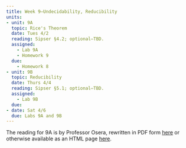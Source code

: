 ```yaml
---
title: Week 9–Undecidability, Reducibility
units:
- unit: 9A
  topic: Rice's Theorem 
  date: Tues 4/2
  reading: Sipser §4.2; optional—TBD.
  assigned: 
    - Lab 9A
    - Homework 9
  due:
    - Homework 8
- unit: 9B
  topic: Reducibility
  date: Thurs 4/4
  reading: Sipser §5.1; optional—TBD.
  assigned: 
    - Lab 9B
  due: 
- date: Sat 4/6
  due: Labs 9A and 9B
---
```


The reading for 9A is by Professor Osera, rewritten in PDF form [here](/CSC341/assets/Rice.pdf) or otherwise available as an HTML page [here](https://osera.cs.grinnell.edu/csc341/readings/rices-theorem.html).
